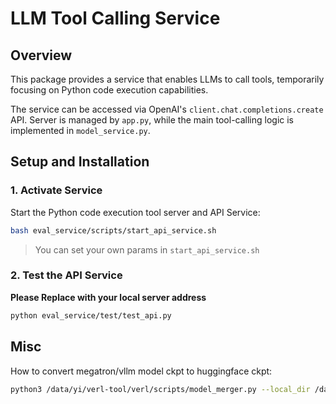 # LLM Tool Calling Service

## Overview
This package provides a service that enables LLMs to call tools, temporarily focusing on Python code execution capabilities.

The service can be accessed via OpenAI's `client.chat.completions.create` API.
Server is managed by `app.py`, while the main tool-calling logic is implemented in `model_service.py`.

## Setup and Installation

### 1. Activate Service

Start the Python code execution tool server and API Service:

```bash
bash eval_service/scripts/start_api_service.sh
```

> You can set your own params in `start_api_service.sh`

### 2. Test the API Service

**Please Replace with your local server address**

```bash
python eval_service/test/test_api.py
```

## Misc

How to convert megatron/vllm model ckpt to huggingface ckpt:

~~~bash
python3 /data/yi/verl-tool/verl/scripts/model_merger.py --local_dir /data/yi/verl-tool/checkpoints/acecoder/qwen_qwen2.5-7b-instruct-grpo-n8-b4-t0.9/global_step_560/actor
~~~